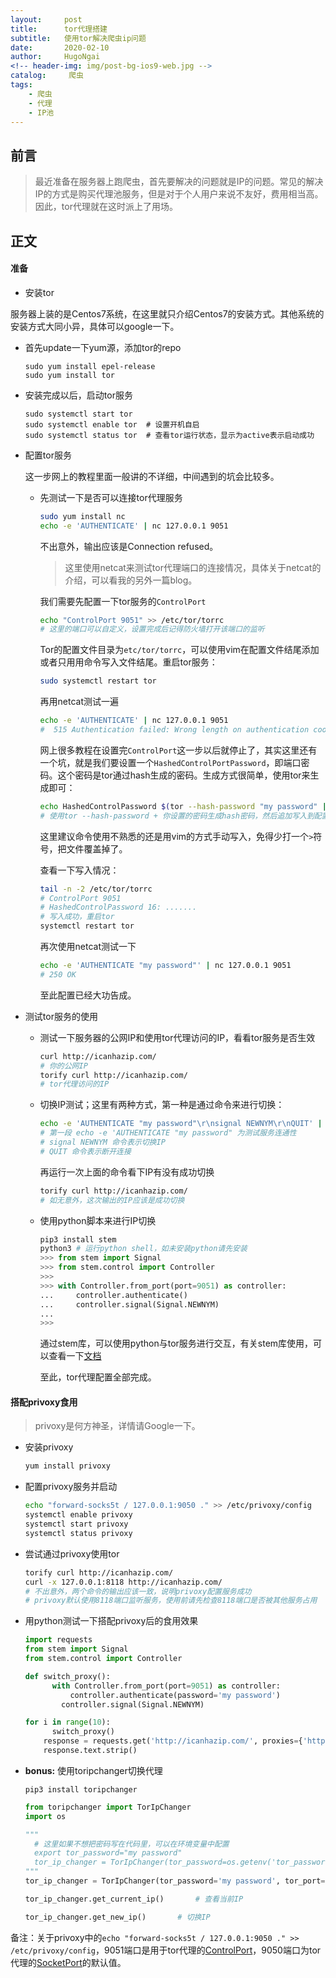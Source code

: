 ```yaml
---
layout:     post
title:      tor代理搭建
subtitle:   使用tor解决爬虫ip问题
date:       2020-02-10
author:     HugoNgai
<!-- header-img: img/post-bg-ios9-web.jpg -->
catalog: 	 爬虫
tags:
    - 爬虫
    - 代理
    - IP池
---
```


## 前言

> 最近准备在服务器上跑爬虫，首先要解决的问题就是IP的问题。常见的解决IP的方式是购买代理池服务，但是对于个人用户来说不友好，费用相当高。因此，tor代理就在这时派上了用场。



## 正文



#### 准备

-  安装tor

  服务器上装的是Centos7系统，在这里就只介绍Centos7的安装方式。其他系统的安装方式大同小异，具体可以google一下。

  - 首先update一下yum源，添加tor的repo

    ```shell
    sudo yum install epel-release
    sudo yum install tor
    ```

    

  - 安装完成以后，启动tor服务

    ```shell
    sudo systemctl start tor
    sudo systemctl enable tor  # 设置开机自启
    sudo systemctl status tor  # 查看tor运行状态，显示为active表示启动成功
    ```

    

- 配置tor服务

  这一步网上的教程里面一般讲的不详细，中间遇到的坑会比较多。

  - 先测试一下是否可以连接tor代理服务

    ```bash
    sudo yum install nc
    echo -e 'AUTHENTICATE' | nc 127.0.0.1 9051
    ```

    不出意外，输出应该是Connection refused。

    > 这里使用netcat来测试tor代理端口的连接情况，具体关于netcat的介绍，可以看我的另外一篇blog。

    我们需要先配置一下tor服务的`ControlPort`

    ```bash
    echo "ControlPort 9051" >> /etc/tor/torrc
    # 这里的端口可以自定义，设置完成后记得防火墙打开该端口的监听
    ```

    Tor的配置文件目录为`etc/tor/torrc`，可以使用vim在配置文件结尾添加或者只用用命令写入文件结尾。重启tor服务：

    ```bash
    sudo systemctl restart tor
    ```

    再用netcat测试一遍

    ```bash
    echo -e 'AUTHENTICATE' | nc 127.0.0.1 9051
    #  515 Authentication failed: Wrong length on authentication cookie.
    ```

    网上很多教程在设置完`ControlPort`这一步以后就停止了，其实这里还有一个坑，就是我们要设置一个`HashedControlPortPassword`，即端口密码。这个密码是tor通过hash生成的密码。生成方式很简单，使用tor来生成即可：

    ```bash
    echo HashedControlPassword $(tor --hash-password "my password" | tail -n 1) >> /etc/tor/torrc
    # 使用tor --hash-password + 你设置的密码生成hash密码，然后追加写入到配置文件最后一行
    ```

    这里建议命令使用不熟悉的还是用vim的方式手动写入，免得少打一个`>`符号，把文件覆盖掉了。

    查看一下写入情况：

    ```bash
    tail -n -2 /etc/tor/torrc
    # ControlPort 9051
    # HashedControlPassword 16: .......
    # 写入成功，重启tor
    systemctl restart tor
    ```

    再次使用netcat测试一下

    ```bash
    echo -e 'AUTHENTICATE "my password"' | nc 127.0.0.1 9051
    # 250 OK
    ```

    至此配置已经大功告成。

- 测试tor服务的使用

  - 测试一下服务器的公网IP和使用tor代理访问的IP，看看tor服务是否生效

    ```bash
    curl http://icanhazip.com/
    # 你的公网IP
    torify curl http://icanhazip.com/
    # tor代理访问的IP
    ```

  - 切换IP测试；这里有两种方式，第一种是通过命令来进行切换：

    ```bash
    echo -e 'AUTHENTICATE "my password"\r\nsignal NEWNYM\r\nQUIT' | nc 127.0.0.1 9051
    # 第一段 echo -e 'AUTHENTICATE "my password" 为测试服务连通性
    # signal NEWNYM 命令表示切换IP
    # QUIT 命令表示断开连接
    ```

    再运行一次上面的命令看下IP有没有成功切换

    ```bash
    torify curl http://icanhazip.com/
    # 如无意外，这次输出的IP应该是成功切换
    ```

  - 使用python脚本来进行IP切换

    ```python
    pip3 install stem
    python3 # 运行python shell，如未安装python请先安装
    >>> from stem import Signal
    >>> from stem.control import Controller
    >>> 
    >>> with Controller.from_port(port=9051) as controller:
    ...     controller.authenticate()
    ...     controller.signal(Signal.NEWNYM)
    ... 
    >>> 
    ```

    通过stem库，可以使用python与tor服务进行交互，有关stem库使用，可以查看一下[文档](https://stem.torproject.org/tutorials.html)

    至此，tor代理配置全部完成。



#### 搭配privoxy食用

> privoxy是何方神圣，详情请Google一下。

- 安装privoxy

  ```bash
  yum install privoxy
  ```

- 配置privoxy服务并启动

  ```bash
  echo "forward-socks5t / 127.0.0.1:9050 ." >> /etc/privoxy/config
  systemctl enable privoxy
  systemctl start privoxy
  systemctl status privoxy
  ```

- 尝试通过privoxy使用tor

  ```bash
  torify curl http://icanhazip.com/
  curl -x 127.0.0.1:8118 http://icanhazip.com/
  # 不出意外，两个命令的输出应该一致，说明privoxy配置服务成功
  # privoxy默认使用8118端口监听服务，使用前请先检查8118端口是否被其他服务占用
  ```

- 用python测试一下搭配privoxy后的食用效果

  ```python
  import requests
  from stem import Signal
  from stem.control import Controller
  
  def switch_proxy():
    	with Controller.from_port(port=9051) as controller:
        	controller.authenticate(password='my password')
          controller.signal(Signal.NEWNYM)
  
  for i in range(10):
    	switch_proxy()
      response = requests.get('http://icanhazip.com/', proxies={'http': '127.0.0.1:8118'})
      response.text.strip()
  ```

- **bonus:** 使用toripchanger切换代理

  ```shell
  pip3 install toripchanger
  ```

  ```python
  from toripchanger import TorIpChanger
  import os
  
  """
  	# 这里如果不想把密码写在代码里，可以在环境变量中配置 
  	export tor_password="my password"
  	tor_ip_changer = TorIpChanger(tor_password=os.getenv('tor_password'), tor_port=9051, local_http_proxy='127.0.0.1:8118')
  """
  tor_ip_changer = TorIpChanger(tor_password='my password', tor_port=9051, local_http_proxy='127.0.0.1:8118')
  
  tor_ip_changer.get_current_ip()		# 查看当前IP
  
  tor_ip_changer.get_new_ip()		# 切换IP
  ```



备注：关于privoxy中的`echo "forward-socks5t / 127.0.0.1:9050 ." >> /etc/privoxy/config`，9051端口是用于tor代理的[ControlPort](https://2019.www.torproject.org/docs/tor-manual.html.en#ControlPort)，9050端口为tor代理的[SocketPort](https://2019.www.torproject.org/docs/tor-manual.html.en#SocksPort)的默认值。

